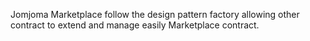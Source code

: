 Jomjoma Marketplace follow the design pattern factory allowing other contract to extend and manage easily Marketplace contract.
